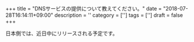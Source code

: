 +++
title = "DNSサービスの提供について教えてください。"
date = "2018-07-28T16:14:11+09:00"
description = ''
category = ['']
tags = ['']
draft = false
+++

日本側では、近日中にリリースされる予定です。
